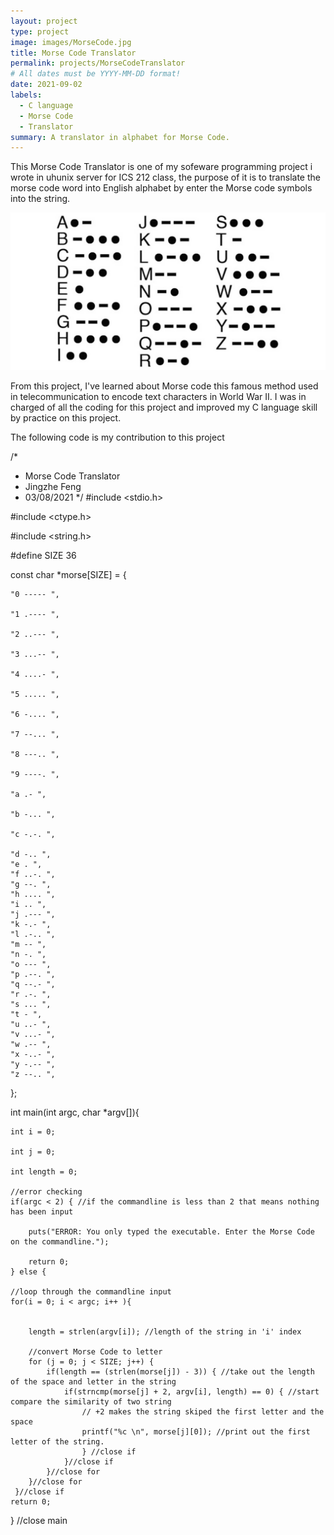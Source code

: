 ```yaml
---
layout: project
type: project
image: images/MorseCode.jpg
title: Morse Code Translator
permalink: projects/MorseCodeTranslator
# All dates must be YYYY-MM-DD format!
date: 2021-09-02
labels:
  - C language 
  - Morse Code
  - Translator 
summary: A translator in alphabet for Morse Code.
---
```


This Morse Code Translator is one of my sofeware programming project i wrote in uhunix server for ICS 212 class, the purpose of it is to translate the morse code word into English alphabet by enter the Morse code symbols into the string.

<img class="ui medium right floated rounded image" src="/images/MorseCodeDefine.jpg">

From this project, I've learned about Morse code this famous method used in telecommunication to encode text characters in World War II. I was in charged of all the coding for this project and improved my C language skill by practice on this project.

The following code is my contribution to this project

/*
 * Morse Code Translator
 * Jingzhe Feng
 * 03/08/2021
 */
#include <stdio.h>

#include <ctype.h>

#include <string.h>

#define SIZE 36

const char *morse[SIZE] = {

    "0 ----- ",
    
    "1 .---- ",
    
    "2 ..--- ",
    
    "3 ...-- ",
    
    "4 ....- ",
    
    "5 ..... ",
    
    "6 -.... ",
    
    "7 --... ",
    
    "8 ---.. ",
    
    "9 ----. ",
    
    "a .- ",
    
    "b -... ",
    
    "c -.-. ",
    
    "d -.. ",
    "e . ",
    "f ..-. ",
    "g --. ",
    "h .... ",
    "i .. ",
    "j .--- ",
    "k -.- ",
    "l .-.. ",
    "m -- ",
    "n -. ",
    "o --- ",
    "p .--. ",
    "q --.- ",
    "r .-. ",
    "s ... ",
    "t - ",
    "u ..- ",
    "v ...- ",
    "w .-- ",
    "x -..- ",
    "y -.-- ",
    "z --.. ", 
};

int main(int argc, char *argv[]){

    int i = 0;
    
    int j = 0;
    
    int length = 0;
    
    //error checking  
    if(argc < 2) { //if the commandline is less than 2 that means nothing has been input
    
        puts("ERROR: You only typed the executable. Enter the Morse Code on the commandline.");
        
        return 0;
    } else {
    
    //loop through the commandline input
    for(i = 0; i < argc; i++ ){
    
    
        length = strlen(argv[i]); //length of the string in 'i' index

        //convert Morse Code to letter
        for (j = 0; j < SIZE; j++) {  
            if(length == (strlen(morse[j]) - 3)) { //take out the length of the space and letter in the string
                if(strncmp(morse[j] + 2, argv[i], length) == 0) { //start compare the similarity of two string
                    // +2 makes the string skiped the first letter and the space
                    printf("%c \n", morse[j][0]); //print out the first letter of the string.
                    } //close if 
                }//close if
            }//close for
        }//close for
     }//close if
    return 0;
} //close main


